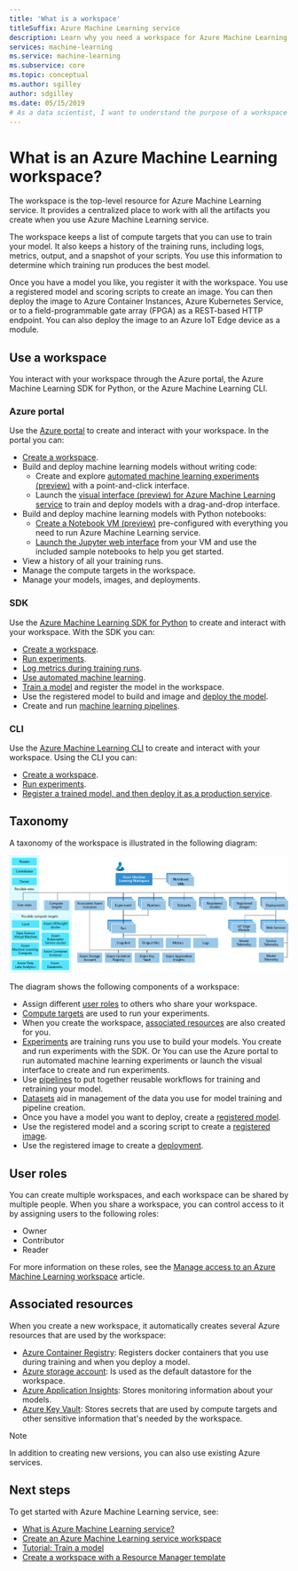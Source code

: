 ```yaml
---
title: 'What is a workspace'
titleSuffix: Azure Machine Learning service
description: Learn why you need a workspace for Azure Machine Learning service.
services: machine-learning
ms.service: machine-learning
ms.subservice: core
ms.topic: conceptual
ms.author: sgilley
author: sdgilley
ms.date: 05/15/2019
# As a data scientist, I want to understand the purpose of a workspace for Azure Machine Learning service.
---
```



# What is an Azure Machine Learning workspace?

The workspace is the top-level resource for Azure Machine Learning service. It provides a centralized place to work with all the artifacts you create when you use Azure Machine Learning service.

The workspace keeps a list of compute targets that you can use to train your model. It also keeps a history of the training runs, including logs, metrics, output, and a snapshot of your scripts. You use this information to determine which training run produces the best model.

Once you have a model you like, you register it with the workspace. You use a registered model and scoring scripts to create an image. You can then deploy the image to Azure Container Instances, Azure Kubernetes Service, or to a field-programmable gate array (FPGA) as a REST-based HTTP endpoint. You can also deploy the image to an Azure IoT Edge device as a module.



## Use a workspace

You interact with your workspace through the Azure portal, the Azure Machine Learning SDK for Python, or the Azure Machine Learning CLI.  

### Azure portal

Use the [Azure portal](https://azure.portal.com) to create and interact with your workspace.  In the portal you can:

+ [Create a workspace](setup-create-workspace.md#portal).
+ Build and deploy machine learning models without writing code:  
    + Create and explore [automated machine learning experiments (preview)](how-to-create-portal-experiments.md) with a point-and-click interface.
    + Launch the [visual interface (preview) for Azure Machine Learning service](ui-concept-visual-interface.md) to train and deploy models with a drag-and-drop interface.
+ Build and deploy machine learning models with Python notebooks:
    + [Create a Notebook VM (preview)](quickstart-run-cloud-notebook.md) pre-configured with everything you need to run Azure Machine Learning service. 
    + [Launch the Jupyter web interface](quickstart-run-cloud-notebook.md#launch) from your VM and use the included sample notebooks to help you get started.
+ View a history of all your training runs.
+ Manage the compute targets in the workspace.
+ Manage your models, images, and deployments.

### SDK

Use the [Azure Machine Learning SDK for Python](https://docs.microsoft.com/python/api/overview/azure/ml/intro?view=azure-ml-py) to create and interact with your workspace.  With the SDK you can:

+ [Create a workspace](setup-create-workspace.md#sdk).
+ [Run experiments](quickstart-run-local-notebook.md).
+ [Log metrics during training runs](how-to-track-experiments.md).
+ [Use automated machine learning](tutorial-auto-train-models.md).
+ [Train a model](tutorial-train-models-with-aml.md) and register the model in the workspace.
+ Use the registered model to build and image and [deploy the model](tutorial-deploy-models-with-aml.md).  
+ Create and run [machine learning pipelines](how-to-create-your-first-pipeline.md).

### CLI

Use the [Azure Machine Learning CLI](https://docs.microsoft.com/azure/machine-learning/service/reference-azure-machine-learning-cli) to create and interact with your workspace.  Using the CLI you can:

+ [Create a workspace](https://docs.microsoft.com/azure/machine-learning/service/reference-azure-machine-learning-cli#resource-management).
+ [Run experiments](https://docs.microsoft.com/azure/machine-learning/service/reference-azure-machine-learning-cli#experiments).
+ [Register a trained model, and then deploy it as a production service](https://docs.microsoft.com/azure/machine-learning/service/reference-azure-machine-learning-cli#model-registration-profiling-deployment).

## Taxonomy 

A taxonomy of the workspace is illustrated in the following diagram:

[![Workspace taxonomy](./media/concept-azure-machine-learning-architecture/azure-machine-learning-taxonomy.png)](./media/concept-azure-machine-learning-architecture/azure-machine-learning-taxonomy.png#lightbox)

The diagram shows the following components of a workspace:
+ Assign different [user roles](#roles) to others who share your workspace.
+ [Compute targets](concept-azure-machine-learning-architecture.md#compute-target) are used to run your experiments.
+ When you create the workspace, [associated resources](#resources) are also created for you.
+ [Experiments](concept-azure-machine-learning-architecture.md#experiments) are training runs you use to build your models.  You create and run experiments with the SDK.  Or You can use the Azure portal to run automated machine learning experiments or launch the visual interface to create and run experiments.  
+ Use [pipelines](concept-azure-machine-learning-architecture.md#pipeline) to put together reusable workflows for training and retraining your model.
+ [Datasets](concept-azure-machine-learning-architecture.md#dataset) aid in management of the data you use for model training and pipeline creation.
+ Once you have a model you want to deploy, create a [registered model](concept-azure-machine-learning-architecture.md#model-registry).
+ Use the registered model and a scoring script to create a [registered image](concept-azure-machine-learning-architecture.md#image-registry).
+ Use the registered image to create a [deployment](concept-azure-machine-learning-architecture.md#image-registry).

## <a name="roles"></a>User roles

You can create multiple workspaces, and each workspace can be shared by multiple people. When you share a workspace, you can control access to it by assigning users to the following roles:

* Owner
* Contributor
* Reader

For more information on these roles, see the [Manage access to an Azure Machine Learning workspace](how-to-assign-roles.md) article.

## <a name="resources"></a> Associated resources

When you create a new workspace, it automatically creates several Azure resources that are used by the workspace:

* [Azure Container Registry](https://azure.microsoft.com/services/container-registry/): Registers docker containers that you use during training and when you deploy a model.
* [Azure storage account](https://azure.microsoft.com/services/storage/): Is used as the default datastore for the workspace.
* [Azure Application Insights](https://azure.microsoft.com/services/application-insights/): Stores monitoring information about your models.
* [Azure Key Vault](https://azure.microsoft.com/services/key-vault/): Stores secrets that are used by compute targets and other sensitive information that's needed by the workspace.

> [!NOTE]
> In addition to creating new versions, you can also use existing Azure services.

## Next steps

To get started with Azure Machine Learning service, see:

* [What is Azure Machine Learning service?](overview-what-is-azure-ml.md)
* [Create an Azure Machine Learning service workspace](setup-create-workspace.md)
* [Tutorial: Train a model](tutorial-train-models-with-aml.md)
* [Create a workspace with a Resource Manager template](how-to-create-workspace-template.md)